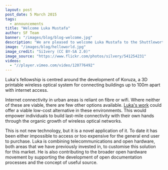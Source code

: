 ```yaml
---
layout: post
post_date: 5 March 2015
tags: 
  - announcements
title: "Welcome Luka Mustafa"
author: SF Team
banner: "/images/blog/blog-welcome.jpg"
description: "We are pleased to welcome Luka Mustafa to the Shuttleworth Foundation Fellowship Program as of 1 March 2015."
image: "/images/blog/helloworld.jpg"
image_credit: "Si1very (CC BY-SA 2.0)"
image_source: "https://www.flickr.com/photos/silvery/541254231"
videos:
  - "//player.vimeo.com/video/120776492"
---
```

Luka's fellowship is centred around the development of Koruza, a 3D printable wireless optical system for connecting buildings up to 100m apart with internet access.

Internet connectivity in urban areas is reliant on fibre or wifi. Where neither of these are viable, there are few other options available. [Luka's work](http://irnas.eu/2015/03/02/shuttleworth-fellowship/) could offer a viable low-cost alternative in these environments. This would empower individuals to build last-mile connectivity with their own hands through the organic growth of wireless optical networks.

This is not new technology, but it is a novel application of it. To date it has been either impossible to access or too expensive for the general end user to purchase. Luka is combining telecommunications and open hardware, both areas that we have previously invested in, to customise this solution for this market. He is also contributing to the broader open hardware movement by supporting the development of open documentation processes and the concept of useful source.